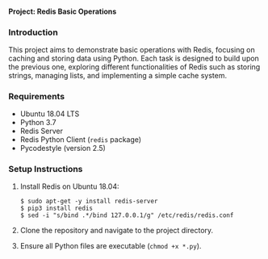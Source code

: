 #### Project: Redis Basic Operations

### Introduction
This project aims to demonstrate basic operations with Redis, focusing on caching and storing data using Python. Each task is designed to build upon the previous one, exploring different functionalities of Redis such as storing strings, managing lists, and implementing a simple cache system.

### Requirements
- Ubuntu 18.04 LTS
- Python 3.7
- Redis Server
- Redis Python Client (`redis` package)
- Pycodestyle (version 2.5)

### Setup Instructions
1. Install Redis on Ubuntu 18.04:
   ```
   $ sudo apt-get -y install redis-server
   $ pip3 install redis
   $ sed -i "s/bind .*/bind 127.0.0.1/g" /etc/redis/redis.conf
   ```

2. Clone the repository and navigate to the project directory.
3. Ensure all Python files are executable (`chmod +x *.py`).
